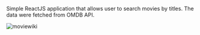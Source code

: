 Simple ReactJS application that allows user to search movies by titles.
The data were fetched from OMDB API.

![moviewiki](https://user-images.githubusercontent.com/60550463/162631614-47c2037b-957e-4da9-8147-a51f6c4e48a7.png)
